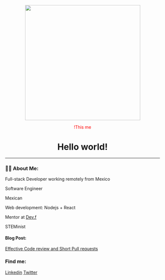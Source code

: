 
<div id="header" align="center">
  <img src="https://resizing.flixster.com/1rQSKDNaRUKCymeOpWpT3IvBNvE=/ems.ZW1zLXByZC1hc3NldHMvdHZzZWFzb24vUlRSVFRWOTAwNS53ZWJw" width="375"/>
  <p style="color:red;">!This me</p>
</div>

<h1 align="center">
  Hello world!
</h1>

---

### 👩‍💻 About Me:
Full-stack Developer working remotely from Mexico
  <p>Software Engineer</p>
  <p>Mexican</p>
  <p>Web development: Nodejs + React </p>
  <p>Mentor at <a href="https://www.devf.la/">Dev.f</a></p>
  <p>STEMinist<p/>
  
  <h4>Blog Post: </h4>
  <a href="https://blog.unosquare.com/beyond-lgtm-3-tips-for-effective-code-reviews-and-short-pull-requests">Effective Code review and Short Pull requests</a>
  
  
  <h3>Find me:</h3>
  
  <a href="https://www.linkedin.com/in/krystel-baca-salayandia/">Linkedin</a>
  <a href="https://twitter.com/krystelbaca">Twitter</a>
<!--

---
### :fire: My Stats :

[![GitHub Streak](http://github-readme-streak-stats.herokuapp.com?user=krystelbaca&theme=dark&hide_border=true&date_format=M%20j%5B%2C%20Y%5D)](https://git.io/streak-stats)
